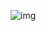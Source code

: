 ![img](https://note.youdao.com/yws/public/resource/3ea02cffe77dded798dd721b2301fdcb/xmlnote/7BC66F89096C401387ED7DF4A99F9EC4/313)